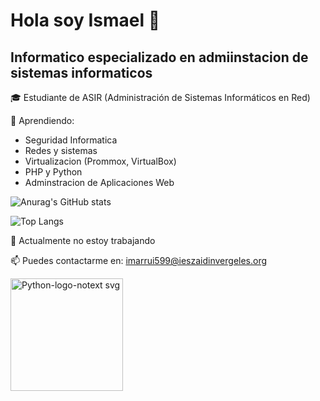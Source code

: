 # Hola soy Ismael 👋

## Informatico especializado en admiinstacion de sistemas informaticos

🎓 Estudiante de ASIR (Administración de Sistemas Informáticos en Red)  

🌱 Aprendiendo:
  - Seguridad Informatica
  - Redes y sistemas
  - Virtualizacion (Prommox, VirtualBox)
  - PHP y Python
  - Adminstracion de Aplicaciones Web

![Anurag's GitHub stats](https://github-readme-stats.vercel.app/api?username=anuraghazra&show_icons=true&theme=dark)

![Top Langs](https://github-readme-stats.vercel.app/api/top-langs/?username=anuraghazra&hide_progress=false)

🚫 Actualmente no estoy trabajando  

📫 Puedes contactarme en: imarrui599@ieszaidinvergeles.org



<img width="180" height="180" alt="Python-logo-notext svg" src="https://github.com/user-attachments/assets/0d493fab-1c4e-4b31-bb08-c9c055147f28" />

